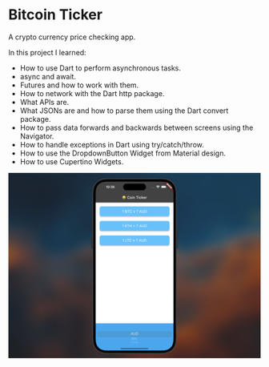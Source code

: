 # Bitcoin Ticker 

A crypto currency price checking app.

In this project I learned:
- How to use Dart to perform asynchronous tasks.
- async and await.
- Futures and how to work with them.
- How to network with the Dart http package.
- What APIs are.
- What JSONs are and how to parse them using the Dart convert package.
- How to pass data forwards and backwards between screens using the Navigator.
- How to handle exceptions in Dart using try/catch/throw.
- How to use the DropdownButton Widget from Material design.
- How to use Cupertino Widgets.


![image](demo1.png)

